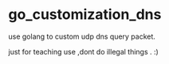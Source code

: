 # go_customization_dns
use golang to custom   udp dns  query packet.

just for teaching use ,dont do illegal things . :)
